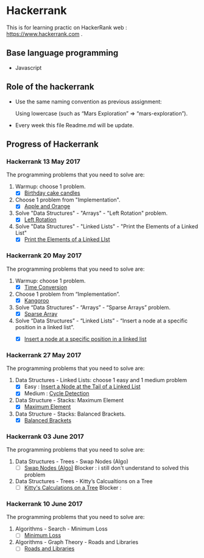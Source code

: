 # Hackerrank
This is for learning practic on HackerRank web : https://www.hackerrank.com .

## Base language programming
* Javascript

## Role of the hackerrank
* Use the same naming convention as previous assignment:

  Using lowercase (such as “Mars Exploration” => “mars-exploration”).

* Every week this file Readme.md will be update.

## Progress of Hackerrank

### Hackerrank 13 May 2017

The programming problems that you need to solve are:
1. Warmup: choose 1 problem.
   - [x]  [Birthday cake candles](https://github.com/muhammadaa/hackerrank/tree/master/algorithms/warmup/birthday-cake-candles)
2. Choose 1 problem from "Implementation".
   - [x]  [Apple and Orange](https://github.com/muhammadaa/hackerrank/tree/master/algorithms/implementation/apple-and-orange)
3. Solve "Data Structures" - "Arrays" - "Left Rotation" problem.
   - [x]  [Left Rotation](https://github.com/muhammadaa/hackerrank/tree/master/data-structure/arrays/left-rotation)
4. Solve "Data Structures" - "Linked Lists" - "Print the Elements of a Linked List"
   - [x]  [Print the Elements of a Linked LIst](https://github.com/muhammadaa/hackerrank/tree/master/data-structure/linked-lists/print-the-elements-of-a-linked-list)
   
### Hackerrank 20 May 2017

The programming problems that you need to solve are:
1. Warmup: choose 1 problem.
   - [x] [Time Conversion](https://github.com/muhammadaa/hackerrank/tree/master/algorithms/warmup/time-conversion)
2. Choose 1 problem from “Implementation”.
   - [x] [Kangoroo](https://github.com/muhammadaa/hackerrank/tree/master/algorithms/implementation/kangaroo)
3. Solve “Data Structures” - “Arrays” - “Sparse Arrays” problem.
   - [x] [Sparse Array](https://github.com/muhammadaa/hackerrank/tree/master/data-structure/arrays/sparse-array)
4. Solve “Data Structures” - “Linked Lists” - “Insert a node at a specific position in a linked list”.
   - [x] [Insert a node at a specific position in a linked list](https://github.com/muhammadaa/hackerrank/tree/master/data-structure/linked-lists/Insert-a-node-at-a-specific-position-in-a-linked-lis)


### Hackerrank 27 May 2017

The programming problems that you need to solve are:
1. Data Structures - Linked Lists: choose 1 easy and 1 medium problem
   - [x] Easy : [Insert a Node at the Tail of a Linked List](https://github.com/muhammadaa/hackerrank/tree/master/data-structure/linked-lists/Insert-a-Node-at-the-Tail-of-a-Linked-List)
   - [x] Medium : [Cycle Detection](https://github.com/muhammadaa/hackerrank/tree/master/data-structure/linked-lists/cycle-detection)
2. Data Structure - Stacks: Maximum Element
   - [x] [Maximum Element](https://github.com/muhammadaa/hackerrank/tree/master/data-structure/stacks/maximum-element)
3. Data Structure - Stacks: Balanced Brackets.
   - [x] [Balanced Brackets](https://github.com/muhammadaa/hackerrank/tree/master/data-structure/stacks/balanced-brackets)

### Hackerrank 03 June 2017

The programming problems that you need to solve are:

1. Data Structures - Trees - Swap Nodes (Algo)
   - [ ] [Swap Nodes (Algo)]()
   Blocker : i still don't understand to solved this problem
2. Data Structures - Trees - Kitty’s Calcualtions on a Tree
   - [ ] [Kitty's Calculations on a Tree]()
   Blocker : 
   
### Hackerrank 10 June 2017

The programming problems that you need to solve are:

1. Algorithms - Search - Minimum Loss
   - [ ] [Minimum Loss]()
2. Algorithms - Graph Theory - Roads and Libraries
   - [ ] [Roads and Libraries]()
